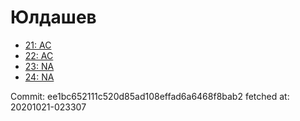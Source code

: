 # Юлдашев
- [21: AC](21.md)
- [22: AC](22.md)
- [23: NA](23.md)
- [24: NA](24.md)

Commit: ee1bc652111c520d85ad108effad6a6468f8bab2
 fetched at: 20201021-023307
